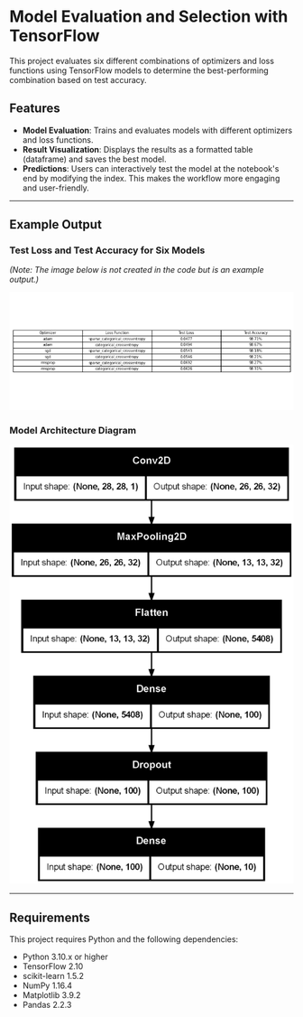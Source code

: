 # Model Evaluation and Selection with TensorFlow

This project evaluates six different combinations of optimizers and loss functions using TensorFlow models to determine the best-performing combination based on test accuracy.

## Features
- **Model Evaluation**: Trains and evaluates models with different optimizers and loss functions.
- **Result Visualization**: Displays the results as a formatted table (dataframe) and saves the best model.
- **Predictions**: Users can interactively test the model at the notebook's end by modifying the index. This makes the workflow more engaging and user-friendly.

---

## Example Output

### Test Loss and Test Accuracy for Six Models
*(Note: The image below is not created in the code but is an example output.)*

![Example Output](https://github.com/TylerLynch1/mnist-cnn/blob/main/images/results.png)

### Model Architecture Diagram
![Model Architecture](https://github.com/TylerLynch1/mnist-cnn/blob/main/images/model-cnn.png)

---

## Requirements
This project requires Python and the following dependencies:

- Python 3.10.x or higher
- TensorFlow 2.10
- scikit-learn 1.5.2
- NumPy 1.16.4
- Matplotlib 3.9.2
- Pandas 2.2.3
